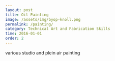 ```yaml
---
layout: post
title: Oil Painting
image: /assets/img/byop-knoll.png
permalink: /painting/
category: Technical Art and Fabrication Skills
time: 2016-01-01
order: 2
---
```


various studio and plein air painting